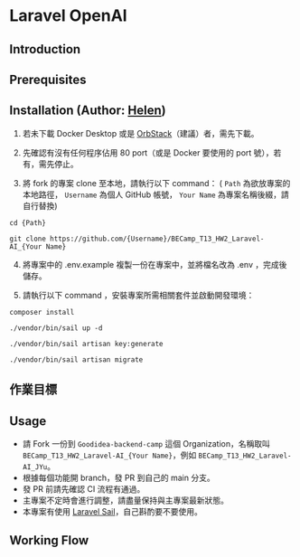 # Laravel OpenAI

## Introduction

## Prerequisites

## Installation (Author: [Helen](https://github.com/lovepp0518))

1. 若未下載 Docker Desktop 或是 [OrbStack](https://orbstack.dev/)（建議）者，需先下載。

2. 先確認有沒有任何程序佔用 80 port（或是 Docker 要使用的 port 號），若有，需先停止。

3. 將 fork 的專案 clone 至本地，請執行以下 command：
( `Path` 為欲放專案的本地路徑， `Username` 為個人 GitHub 帳號， `Your Name` 為專案名稱後綴，請自行替換)
```
cd {Path}
```
```
git clone https://github.com/{Username}/BECamp_T13_HW2_Laravel-AI_{Your Name}
```

4. 將專案中的 .env.example 複製一份在專案中，並將檔名改為 .env ，完成後儲存。

5. 請執行以下 command ，安裝專案所需相關套件並啟動開發環境：
```
composer install
```
```
./vendor/bin/sail up -d
```
```
./vendor/bin/sail artisan key:generate
```
```
./vendor/bin/sail artisan migrate
```


## 作業目標

## Usage
- 請 Fork 一份到 `Goodidea-backend-camp` 這個 Organization，名稱取叫 `BECamp_T13_HW2_Laravel-AI_{Your Name}`，例如 `BECamp_T13_HW2_Laravel-AI_JYu`。
- 根據每個功能開 branch，發 PR 到自己的 main 分支。
- 發 PR 前請先確認 CI 流程有通過。
- 主專案不定時會進行調整，請盡量保持與主專案最新狀態。
- 本專案有使用 [Laravel Sail](https://laravel.com/docs/11.x/sail)，自己斟酌要不要使用。

## Working Flow